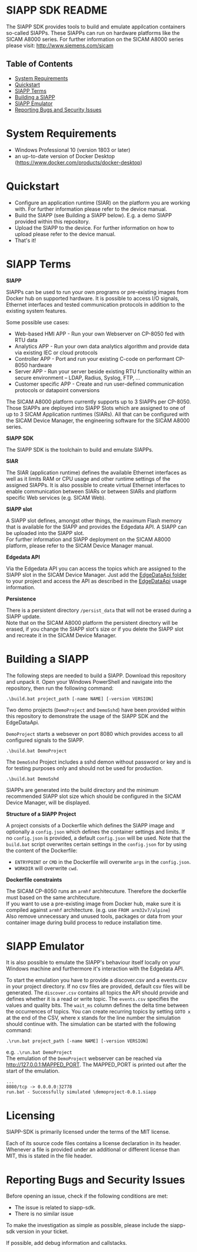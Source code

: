 SIAPP SDK README
===============

The SIAPP SDK provides tools to build and emulate appilcation containers so-called SIAPPs. These SIAPPs can run on hardware platforms like the SICAM A8000 series. For further information on the SICAM A8000 series please visit: http://www.siemens.com/sicam

Table of Contents
----------------
 - [System Requirements](#System-Requirements)
 - [Quickstart](#Quickstart)
 - [SIAPP Terms](#SIAPP-Terms)
 - [Building a SIAPP](#Building-a-SIAPP)
 - [SIAPP Emulator](#SIAPP-Emulator)
 - [Reporting Bugs and Security Issues](#Reporting-Bugs-and-Security-Issues)


System Requirements
===============

- Windows Professional 10 (version 1803 or later)
- an up-to-date version of Docker Desktop (https://www.docker.com/products/docker-desktop)


Quickstart
===============

- Configure an application runtime (SIAR) on the platform you are working with. For further information please refer to the device manual.
- Build the SIAPP (see Building a SIAPP below). E.g. a demo SIAPP provided within this repository.
- Upload the SIAPP to the device. For further information on how to upload please refer to the device manual.
- That's it! 


SIAPP Terms
===============

**SIAPP**

SIAPPs can be used to run your own programs or pre-existing images from Docker hub on supported hardware. It is possible to access I/O signals, Ethernet interfaces and tested communication protocols in addition to the existing system features.

Some possible use cases:
- Web-based HMI APP - Run your own Webserver on CP-8050 fed with RTU data
- Analytics APP - Run your own data analytics algorithm and provide data via existing IEC or cloud protocols
- Controller APP - Port and run your existing C-code on performant CP-8050 hardware
- Server APP - Run your server beside existing RTU functionality within an secure environment – LDAP, Radius, Syslog, FTP, ...
- Customer specific APP - Create and run user-defined communication protocols or datapoint conversions

The SICAM A8000 platform currently supports up to 3 SIAPPs per CP-8050. Those SIAPPs are deployed into SIAPP Slots which are assigned to one of up to 3 SICAM Application runtimes (SIARs). All that can be configured with the SICAM Device Manager, the engineering software for the SICAM A8000 series. 

**SIAPP SDK**

The SIAPP SDK is the toolchain to build and emulate SIAPPs.

**SIAR**

The SIAR (application runtime) defines the available Ethernet interfaces as well as it limits RAM or CPU usage and other runtime settings of the assigned SIAPPs. It is also possible to create virtual Ethernet interfaces to enable communication between SIARs or between SIARs and platform specific Web services (e.g. SICAM Web).

**SIAPP slot**

A SIAPP slot defines, amongst other things, the maximum Flash memory that is available for the SIAPP and provides the Edgedata API. A SIAPP can be uploaded into the SIAPP slot. <br>
For further information and SIAPP deployment on the SICAM A8000 platform, please refer to the SICAM Device Manager manual.

**Edgedata API**

Via the Edgedata API you can access the topics which are assigned to the SIAPP slot in the SICAM Device Manager. Just add the [EdgeDataApi folder](./edgedataapi) to your project and access the API as described in the [EdgeDataApi](./EDGEDATAAPI.md) usage information.

**Persistence**

There is a persistent directory `/persist_data` that will not be erased during a SIAPP update. <br>
Note that on the SICAM A8000 platform the persistent directory will be erased, if you change the SIAPP slot's size or if you delete the SIAPP slot and recreate it in the SICAM Device Manager.

Building a SIAPP
===============

The following steps are needed to build a SIAPP.
Download this repository and unpack it.
Open your Windows PowerShell and navigate into the repository, then run the following command:

`.\build.bat project_path [-name NAME] [-version VERSION]`

Two demo projects (`DemoProject` and `DemoSshd`) have been provided within this repository to demonstrate the usage of the SIAPP SDK and the EdgeDataApi.

`DemoProject` starts a websever on port 8080 which provides access to all configured signals to the SIAPP.

`.\build.bat DemoProject`

The `DemoSshd` Project includes a sshd demon without password or key and is for testing purposes only and should not be used for production.

`.\build.bat DemoSshd`

SIAPPs are generated into the build directory and the minimum recommended SIAPP slot size which should be configured in the SICAM Device Manager, will be displayed.

**Structure of a SIAPP Project**

A project consists of a Dockerfile which defines the SIAPP image and optionally a `config.json` which defines the container settings and limits.
If no `config.json` is provided, a default `config.json` will be used. 
Note that the `build.bat` script overwrites certain settings in the `config.json` for by using the content of the Dockerfile:
- `ENTRYPOINT` or `CMD` in the Dockerfile will overwrite `args` in the `config.json`.
- `WORKDIR` will overwrite `cwd`.

**Dockerfile constraints**

The SICAM CP-8050 runs an `armhf` architecuture. Therefore the dockerfile must based on the same architecuture.<br>
If you want to use a pre-existing image from Docker hub, make sure it is compiled against `armhf` architecture. (e.g. use `FROM arm32v7/alpine`)<br>
Also remove unnecessary and unused tools, packages or data from your container image during build process to reduce installation time.

SIAPP Emulator
===============

It is also possible to emulate the SIAPP's behaviour itself locally on your Windows machine and furthermore it's interaction with the Edgedata API. 

To start the emulation you have to provide a discover.csv and a events.csv in your project directory. If no csv files are provided, default csv files will be generated. 
The `discover.csv` contains all topics the API should provide and defines whether it is a read or write topic.
The `events.csv` specifies the values and quality bits. The `wait_ms` column defines the delta time between the occurrences of topics. You can create recurring topics by setting `GOTO x` at the end of the CSV, where x stands for the line number the simulation should continue with.
The simulation can be started with the following command:

`.\run.bat project_path [-name NAME] [-version VERSION]`

e.g. `.\run.bat DemoProject`
<br>
The emulation of the `DemoProject` webserver can be reached via http://127.0.0.1:MAPPED_PORT. The MAPPED_PORT is printed out after the start of the emulation.
```
...
8080/tcp -> 0.0.0.0:32778
run.bat - Successfully simulated \demoproject-0.0.1.siapp
```

Licensing
===============
SIAPP-SDK is primarily licensed under the terms of the MIT license.

Each of its source code files contains a license declaration in its header. Whenever a file is provided under an additional or different license than MIT, this is stated in the file header.

Reporting Bugs and Security Issues
===============
Before opening an issue, check if the following conditions are met:

- The issue is related to siapp-sdk.
- There is no similar issue

To make the investigation as simple as possible, please include the siapp-sdk version in your ticket.

If possible, add debug information and callstacks.